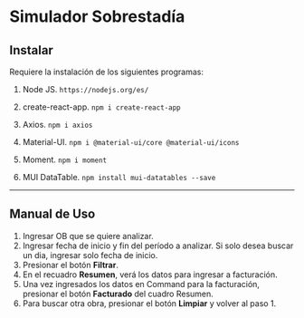 # Simulador Sobrestadía

## Instalar

Requiere la instalación de los siguientes programas:

1. Node JS.
  `https://nodejs.org/es/`
  
2. create-react-app.
  `npm i create-react-app`
  
3. Axios.
  `npm i axios`
  
4. Material-UI.
  `npm i @material-ui/core @material-ui/icons`
  
5. Moment.
  `npm i moment`
  
6. MUI DataTable.
  `npm install mui-datatables --save`
---

## Manual de Uso

1. Ingresar OB que se quiere analizar.
2. Ingresar fecha de inicio y fin del período a analizar. Si solo desea buscar un dia, ingresar solo fecha de inicio.
3. Presionar el botón **Filtrar**.
4. En el recuadro **Resumen**, verá los datos para ingresar a facturación.
5. Una vez ingresados los datos en Command para la facturación, presionar el botón **Facturado** del cuadro Resumen.
6. Para buscar otra obra, presionar el botón **Limpiar** y volver al paso 1.
